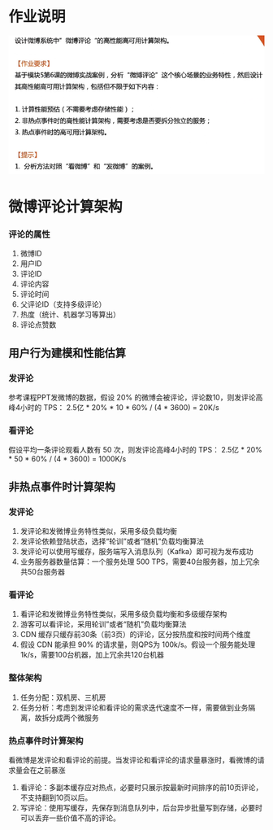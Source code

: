 # 作业说明

<img src="作业.png" alt="作业" style="zoom:65%;" />

# 微博评论计算架构

### 评论的属性

1. 微博ID
2. 用户ID
3. 评论ID
4. 评论内容
5. 评论时间
6. 父评论ID（支持多级评论）
7. 热度（统计、机器学习等算出）
8. 评论点赞数

## 用户行为建模和性能估算

### 发评论

参考课程PPT发微博的数据，假设 20% 的微博会被评论，评论数10，则发评论高峰4小时的 TPS：
2.5亿 * 20% * 10 * 60% / (4 * 3600) =  20K/s

### 看评论

假设平均一条评论观看人数有 50 次，则发评论高峰4小时的 TPS：
2.5亿 * 20% * 50 * 60% / (4 * 3600) =  1000K/s

## 非热点事件时计算架构

### 发评论

1. 发评论和发微博业务特性类似，采用多级负载均衡
2. 发评论依赖登陆状态，选择“轮训”或者“随机”负载均衡算法
3. 发评论可以使用写缓存，服务端写入消息队列（Kafka）即可视为发布成功
4. 业务服务器数量估算：一个服务处理 500 TPS，需要40台服务器，加上冗余共50台服务器

### 看评论

1. 看评论和发微博业务特性类似，采用多级负载均衡和多级缓存架构
2. 游客可以看评论，采用轮训”或者“随机”负载均衡算法
3. CDN 缓存只缓存前30条（前3页）的评论，区分按热度和按时间两个维度
4. 假设 CDN 能承担 90% 的请求量，则QPS为 100k/s。假设一个服务能处理 1k/s，需要100台机器，加上冗余共120台机器

### 整体架构

1. 任务分配：双机房、三机房
2. 任务分析：考虑到发评论和看评论的需求迭代速度不一样，需要做到业务隔离，故拆分成两个微服务

### 热点事件时计算架构

看微博是发评论和看评论的前提。当发评论和看评论的请求量暴涨时，看微博的请求量会在之前暴涨

1. 看评论：多副本缓存应对热点，必要时只展示按最新时间排序的前10页评论，不支持翻到10页以后。
2. 写评论：使用写缓存，先保存到消息队列中，后台异步批量写到存储，必要时可以丢弃一些价值不高的评论。

